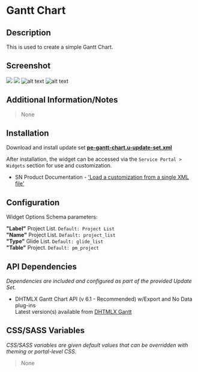 # Gantt Chart

## Description

This is used to create a simple Gantt Chart.

## Screenshot

![](../../images/gantt-chart-options.png)
![](../../images/pe-gantt-chart.png)
![alt text](../../images/pe-gantt-chart.png "Modified Version Using Advanced")
![alt text](../../images/gantt-chart-options.png "Modified Version Using Advanced")

## Additional Information/Notes

> None

## Installation

Download and install update set **[pe-gantt-chart.u-update-set.xml](https://github.com/platform-experience/serviceportal-widget-library/blob/master/src/pe-gantt-chart/pe-gantt-chart.u-update-set.xml)**

After installation, the widget can be accessed via the `Service Portal > Widgets` section for use and customization.

* SN Product Documentation - ['Load a customization from a single XML file'](https://docs.servicenow.com/bundle/kingston-application-development/page/build/system-update-sets/task/t_SaveAnUpdateSetAsAnXMLFile.html)

## Configuration

Widget Options Schema parameters:

**"Label"** Project List. `Default: Project List`<br/>
**"Name"** Project List. `Default: project_list`<br/>
**"Type"** Glide List. `Default: glide_list`<br/>
**"Table"** Project. `Default: pm_project`<br/>


## API Dependencies
<i>Dependencies are included and configured as part of the provided Update Set.</i>

* DHTMLX Gantt Chart API (v 6.1 - Recommended)  w/Export and No Data plug-ins
<br/>Latest version(s) available from [DHTMLX Gantt](https://docs.dhtmlx.com/gantt/)


## CSS/SASS Variables

_CSS/SASS variables are given default values that can be overridden with theming or portal-level CSS._

> None
